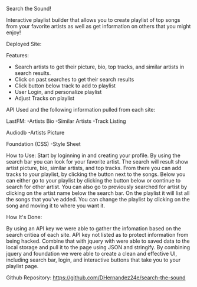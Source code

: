 Search the Sound!

Interactive playlist builder that allows you to create playlist of top songs from your favorite artists as well as get information on others that you might enjoy!

Deployed Site: 

Features:
- Search artists to get their picture, bio, top tracks, and similar artists in search results.
- Click on past searches to get their search results
- Click button below track to add to playlist
- User Login, and personalize playlist
- Adjust Tracks on playlist 

API Used and the following information pulled from each site:

LastFM:
      -Artists Bio
      -Similar Artists
      -Track Listing
      
Audiodb
      -Artists Picture 
      
Foundation (CSS)
       -Style Sheet 
      
How to Use:
Start by loginning in and creating your profile.  By using the search bar you can look for your favorite artist. The search will result show artist picture, bio, similar artists, and top tracks. From there you can add tracks to your playlist, by clicking the button next to the songs.  Below you can either go to your playlist by clicking the button below or continue to search for other artist.  You can also go to previously searched for artist by clicking on the artist name below the search bar.  On the playlist it will list all the songs that you've added.  You can change the playlist by clicking on the song and moving it to where you want it. 

How It's Done:

By using an API key we were able to gather the infomation based on the search critiea of each site.  API key not listed as to protect information from being hacked.  Combine that with jquery with were able to saved data  to the local storage and pull it to the page using JSON and stringify.  By combining jquery and foundation we were able to create a clean and effective UI, including search bar, login, and interactive buttons that take you to your playlist page. 

Github Repository: https://github.com/DHernandez24e/search-the-sound
